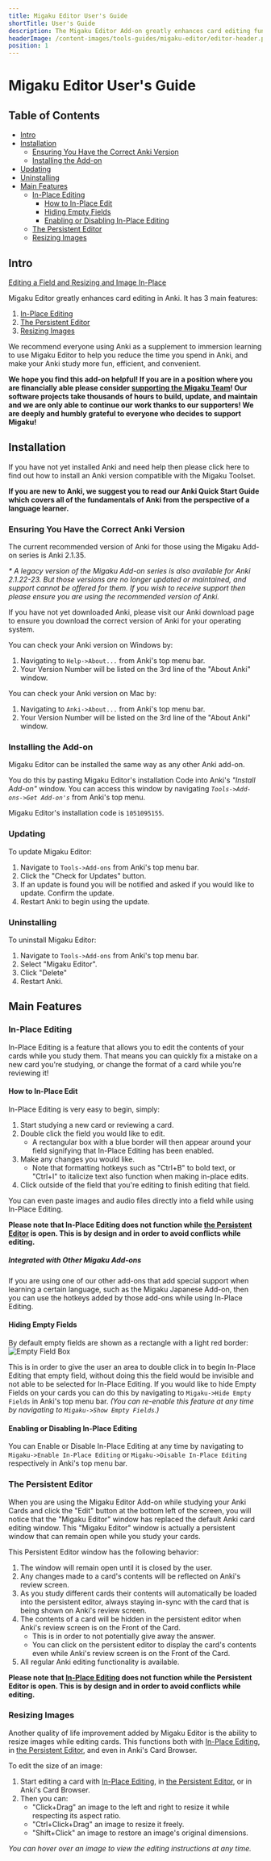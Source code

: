 ```yaml
---
title: Migaku Editor User's Guide
shortTitle: User's Guide
description: The Migaku Editor Add-on greatly enhances card editing functionality in Anki. Get started using it today!
headerImage: /content-images/tools-guides/migaku-editor/editor-header.png
position: 1
---
```


# Migaku Editor User's Guide

## Table of Contents

- [Intro](#intro)
- [Installation](#installation)
  - [Ensuring You Have the Correct Anki Version](#ensuring-you-have-the-correct-anki-version)
  - [Installing the Add-on](#installing-the-add-on)
- [Updating](#updating)
- [Uninstalling](#uninstalling)
- [Main Features](#main-features)
  - [In-Place Editing](#in-place-editing)
    - [How to In-Place Edit](#how-to-in-place-edit)
    - [Hiding Empty Fields](#hiding-empty-fields)
    - [Enabling or Disabling In-Place Editing](#enabling-or-disabling-in-place-editing)
  - [The Persistent Editor](#the-persistent-editor)
  - [Resizing Images](#resizing-images)

## Intro

[Editing a Field and Resizing and Image In-Place](/content-images/tools-guides/migaku-editor/in-place-field-and-image.gif)

Migaku Editor greatly enhances card editing in <internal-link to="/tools-guides/anki/guide">Anki</internal-link>. It has 3 main features:

1. [In-Place Editing](#in-place-editing)
1. [The Persistent Editor](#the-persistent-editor)
1. [Resizing Images](#resizing-images)

We recommend everyone using Anki as a supplement to immersion learning to use Migaku Editor to help you reduce the time you spend in Anki, and make your Anki study more fun, efficient, and convenient.

**We hope you find this add-on helpful! If you are in a position where you are financially able please consider <a href="https://www.patreon.com/Migaku" target="_blank">supporting the Migaku Team</a>! Our software projects take thousands of hours to build, update, and maintain and we are only able to continue our work thanks to our supporters! We are deeply and humbly grateful to everyone who decides to support Migaku!**

## Installation

If you have not yet installed Anki and need help then please <internal-link to="/tools-guides/anki/guide#installation">click here</internal-link> to find out how to install an Anki version compatible with the Migaku Toolset.

**If you are new to Anki, we suggest you to read our <internal-link to="/tools-guides/anki/guide">Anki Quick Start Guide</internal-link> which covers all of the fundamentals of Anki from the perspective of a language learner.**

### Ensuring You Have the Correct Anki Version

The current recommended version of Anki for those using the Migaku Add-on series is <internal-link to="/tools-guides/anki/guide#installation">Anki 2.1.35</internal-link>.

_\* A legacy version of the Migaku Add-on series is also available for Anki 2.1.22-23. But those versions are no longer updated or maintained, and <internal-link to="/tools-guides/migaku-editor/support">support</internal-link> cannot be offered for them. If you wish to receive <internal-link to="/tools-guides/migaku-editor/support">support</internal-link> then please ensure you are using the recommended version of Anki._

If you have not yet downloaded Anki, please <internal-link to="/tools-guides/anki/guide#installation">visit our Anki download page</internal-link> to ensure you download the correct version of Anki for your operating system.

<!--Checking Your Anki Version-->

<migaku-video controls src="/content-images/tools-guides/migaku-editor/checking-anki-version.mp4"></migaku-video>

You can check your Anki version on Windows by:

1. Navigating to `Help->About...` from Anki's top menu bar.
1. Your Version Number will be listed on the 3rd line of the "About Anki" window.

You can check your Anki version on Mac by:

1. Navigating to `Anki->About...` from Anki's top menu bar.
1. Your Version Number will be listed on the 3rd line of the "About Anki" window.

### Installing the Add-on

Migaku Editor can be installed the same way as any other Anki add-on.

You do this by pasting Migaku Editor's installation Code into Anki's _"Install Add-on"_ window. You can access this window by navigating _`Tools->Add-ons->Get Add-on's`_ from Anki's top menu.

Migaku Editor's installation code is `1051095155`.

<!--Migaku Editor Add-on Installation-->

<migaku-video controls src="/content-images/tools-guides/migaku-editor/editor-addon-installation.mp4"></migaku-video>

### Updating

<!--Migaku Editor Update-->

<migaku-video controls src="/content-images/tools-guides/migaku-editor/editor-addon-update.mp4"></migaku-video>

To update Migaku Editor:

1. Navigate to `Tools->Add-ons` from Anki's top menu bar.
1. Click the "Check for Updates" button.
1. If an update is found you will be notified and asked if you would like to update. Confirm the update.
1. Restart Anki to begin using the update.

### Uninstalling

<!--Migaku Editor Uninstall-->

<migaku-video controls src="/content-images/tools-guides/migaku-editor/editor-addon-uninstall.mp4"></migaku-video>

To uninstall Migaku Editor:

1. Navigate to `Tools->Add-ons` from Anki's top menu bar.
1. Select "Migaku Editor".
1. Click "Delete"
1. Restart Anki.

## Main Features

### In-Place Editing

In-Place Editing is a feature that allows you to edit the contents of your cards while you study them. That means you can quickly fix a mistake on a new card you're studying, or change the format of a card while you're reviewing it!

#### How to In-Place Edit

<!--In-Place Editing a Field-->

<migaku-video controls src="/content-images/tools-guides/migaku-editor/in-place-editing-field.mp4"></migaku-video>

In-Place Editing is very easy to begin, simply:

1. Start studying a new card or reviewing a card.
1. Double click the field you would like to edit.
   - A rectangular box with a blue border will then appear around your field signifying that In-Place Editing has been enabled.
1. Make any changes you would like.
   - Note that formatting hotkeys such as "Ctrl+B" to bold text, or "Ctrl+I" to italicize text also function when making in-place edits.
1. Click outside of the field that you're editing to finish editing that field.

<!--In-Place Editing Pasting in Images and Audio-->

<migaku-video controls src="/content-images/tools-guides/migaku-editor/in-place-editing-images-audio.mp4"></migaku-video>

You can even paste images and audio files directly into a field while using In-Place Editing.

**Please note that In-Place Editing does not function while [the Persistent Editor](#the-persistent-editor) is open. This is by design and in order to avoid conflicts while editing.**

##### Integrated with Other Migaku Add-ons

<!--Using Migaku Japanese Hotkeys In-Place-->

<migaku-video controls src="/content-images/tools-guides/migaku-editor/in-place-japanese-hotkeys.mp4"></migaku-video>

If you are using one of our other add-ons that add special support when learning a certain language, such as the <internal-link to="/tools-guides/migaku-japanese/guide">Migaku Japanese Add-on</internal-link>, then you can use the hotkeys added by those add-ons while using In-Place Editing.

#### Hiding Empty Fields

By default empty fields are shown as a rectangle with a light red border:
![Empty Field Box](/content-images/tools-guides/migaku-editor/empty-field-box.png)

This is in order to give the user an area to double click in to begin In-Place Editing that empty field, without doing this the field would be invisible and not able to be selected for In-Place Editing. If you would like to hide Empty Fields on your cards you can do this by navigating to `Migaku->Hide Empty Fields` in Anki's top menu bar. _(You can re-enable this feature at any time by navigating to `Migaku->Show Empty Fields`.)_

<!--Hide and Show Empty Fields-->

<migaku-video controls src="/content-images/tools-guides/migaku-editor/hide-show-empty-fields.mp4"></migaku-video>

#### Enabling or Disabling In-Place Editing

<!--Enabling and Disabling In-Place Editing-->

<migaku-video controls src="/content-images/tools-guides/migaku-editor/enable-disable-in-place-editing.mp4"></migaku-video>

You can Enable or Disable In-Place Editing at any time by navigating to `Migaku->Enable In-Place Editing` or `Migaku->Disable In-Place Editing` respectively in Anki's top menu bar.

### The Persistent Editor

When you are using the Migaku Editor Add-on while studying your Anki Cards and click the "Edit" button at the bottom left of the screen, you will notice that the "Migaku Editor" window has replaced the default Anki card editing window. This "Migaku Editor" window is actually a persistent window that can remain open while you study your cards.

<!--Editing and Reviewing Cards With Persistent Editor Open-->

<migaku-video controls src="/content-images/tools-guides/migaku-editor/editing-reviewing-persistent.mp4"></migaku-video>

This Persistent Editor window has the following behavior:

1. The window will remain open until it is closed by the user.
1. Any changes made to a card's contents will be reflected on Anki's review screen.
1. As you study different cards their contents will automatically be loaded into the persistent editor, always staying in-sync with the card that is being shown on Anki's review screen.
1. The contents of a card will be hidden in the persistent editor when Anki's review screen is on the <internal-link to="/tools-guides/">Front of the Card</internal-link>.
   - This is in order to not potentially give away the answer.
   - You can click on the persistent editor to display the card's contents even while Anki's review screen is on the <internal-link to="/tools-guides/anki/guide#the-front-(question)-side-of-a-card">Front of the Card</internal-link>.
1. All regular Anki editing functionality is available.

**Please note that [In-Place Editing](#in-place-editing) does not function while the Persistent Editor is open. This is by design and in order to avoid conflicts while editing.**

### Resizing Images

Another quality of life improvement added by Migaku Editor is the ability to resize images while editing cards. This functions both with [In-Place Editing](#in-place-editing), in [the Persistent Editor](#the-persistent-editor), and even in Anki's Card Browser.

<!--Resizing Images In-Place and in the Persistent Editor-->

<migaku-video controls src="/content-images/tools-guides/migaku-editor/resizing-images.mp4"></migaku-video>

To edit the size of an image:

1. Start editing a card with [In-Place Editing](#in-place-editing), in [the Persistent Editor](#the-persistent-editor), or in Anki's Card Browser.
1. Then you can:
   - "Click+Drag" an image to the left and right to resize it while respecting its aspect ratio.
   - "Ctrl+Click+Drag" an image to resize it freely.
   - "Shift+Click" an image to restore an image's original dimensions.

<!--Hovering an Image-->

<migaku-video controls src="/content-images/tools-guides/migaku-editor/hovering-an-image.mp4"></migaku-video>

_You can hover over an image to view the editing instructions at any time._
